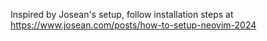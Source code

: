 Inspired by Josean's setup, follow installation steps at https://www.josean.com/posts/how-to-setup-neovim-2024
